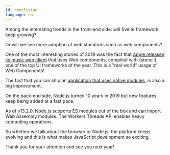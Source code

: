 ```yaml
---
id: conclusion
language: en
---
```


Among the interesting trends in the front-end side: will Svelte framework keep growing?

Or will we see more adoption of web standards such as web components?

One of the most interesting stories of 2019 was the fact that [Apple released its music web client](https://dev.to/ionic/apple-just-shipped-web-components-to-production-and-you-probably-missed-it-57pf) that uses Web components, compiled with {stencil}, one of the top UI frameworks of the year.
This is a "real world" usage of Web Components!

The fact that you can ship an [application that uses native modules](https://philipwalton.com/articles/using-native-javascript-modules-in-production-today/), is also a big improvement.

On the back-end side, Node.js turned 10 years in 2019 but new features keep being added at a fast pace.

As of v13.2.0, Node.js supports ES modules out of the box and can import Web Assembly modules. The Workers Threads API enables heavy computing operations.

So whether we talk about the browser or Node.js, the platform keeps evolving and this is what makes JavaScript development so exciting.

Thank you for your attention and see you next year!
